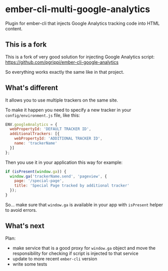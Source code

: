 # ember-cli-multi-google-analytics

Plugin for ember-cli that injects Google Analytics tracking code into HTML content.

## This is a fork

This is a fork of very good solution for injecting Google Analytics script: https://github.com/pgrippi/ember-cli-google-analytics

So everything works exactly the same like in that project.

## What's different

It allows you to use multiple trackers on the same site.

To make it happen you need to specify a new tracker in your `config/environment.js` file, like this:

```javascript
ENV.googleAnalytics = {
  webPropertyId: 'DEFAULT TRACKER ID',
  additionalTrackers: [{
    webPropertyId: 'ADDITIONAL TRACKER ID',
    name: 'trackerName'
  }]
};
```

Then you use it in your application this way for example:

```javascript
if (isPresent(window.ga)) {
  window.ga('trackerName.send', 'pageview', {
    page: '/special-page',
    title: 'Special Page tracked by additional tracker'
  });
}
```

So... make sure that `window.ga` is available in your app with `isPresent` helper to avoid errors.

## What's next

Plan:
- make service that is a good proxy for `window.ga` object and move the responsibility for checking if script is injected to that service
- update to more recent `ember-cli` version
- write some tests
